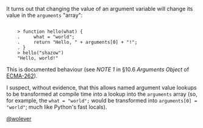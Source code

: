 It turns out that changing the value of an argument variable will change its
value in the `arguments` "array":

<code>
    > function hello(what) {
    .     what = "world";
    .     return "Hello, " + arguments[0] + "!";
    . }
    > hello("shazow")
    "Hello, world!"
</code>

This is documented behaviour (see *NOTE 1* in &#167;10.6 *Arguments Object* of
[ECMA-262](http://www.ecma-international.org/publications/files/ECMA-ST/Ecma-262.pdf)).

I suspect, without evidence, that this allows named argument value lookups to
be transformed at compile time into a lookup into the `arguments` array (so,
for example, the `what = "world";` would be transformed into `arguments[0] =
"world"`; much like Python's fast locals).

[@wolever](http://twitter.com/wolever)
